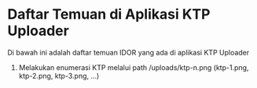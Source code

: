 # Daftar Temuan di Aplikasi KTP Uploader
Di bawah ini adalah daftar temuan IDOR yang ada di aplikasi KTP Uploader
1. Melakukan enumerasi KTP melalui path /uploads/ktp-n.png (ktp-1.png, ktp-2.png, ktp-3.png, ...)